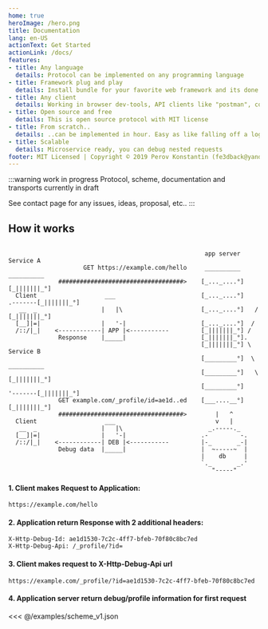 ```yaml
---
home: true
heroImage: /hero.png
title: Documentation
lang: en-US
actionText: Get Started
actionLink: /docs/
features:
- title: Any language
  details: Protocol can be implemented on any programming language
- title: Framework plug and play
  details: Install bundle for your favorite web framework and its done
- title: Any client
  details: Working in browser dev-tools, API clients like "postman", console utils like curl, etc..
- title: Open source and free
  details: This is open source protocol with MIT license
- title: From scratch..
  details: ..can be implemented in hour. Easy as like falling off a log
- title: Scalable
  details: Microservice ready, you can debug nested requests
footer: MIT Licensed | Copyright © 2019 Perov Konstantin (fe3dback@yandex.ru)
---
```


:::warning work in progress
Protocol, scheme, documentation and transports currently in draft

See contact page for any issues, ideas, proposal, etc..
:::

## How it works

```text

                                                       app server              Service A
                     GET https://example.com/hello     __________              __________ 
              ###################################>    [_..._....°]            [_|||||||_°]
  Client                   ___                        [_..._....°]    .-------[_|||||||_°]
   __  _                  |   |\                      [_..._....°]   /        [_|||||||_°]
  [__]|=|                 |   '-|                     [_..._....°]  /
  /::/|_|    <------------| APP |<-----------         [_|||||||_°] /
              Response    |_____|                     [_|||||||_°].
                                                      [_|||||||_°] \           Service B
                                                      [_________°]  \          __________ 
                                                      [_________°]   \        [_|||||||_°]
                                                      [_________°]    '-------[_|||||||_°]
              GET example.com/_profile/id=ae1d..ed    [___....__°]            [_|||||||_°]
              ###################################>        |   ^
  Client                   ___                            v   |
   __  _                  |   |\                        _.-----._  
  [__]|=|                 |   '-|                     .-         -.
  /::/|_|    <------------| DEB |<-----------         |-_       _-|
              Debug data  |_____|                     |  ~-----~  |
                                                      |    db     |
                                                      `._       _.'
                                                         "-----"   

```

#### 1. Client makes Request to Application:

```
https://example.com/hello
```

#### 2. Application return Response with 2 additional headers:

```
X-Http-Debug-Id: ae1d1530-7c2c-4ff7-bfeb-70f80c8bc7ed
X-Http-Debug-Api: /_profile/?id=
```

#### 3. Client makes request to X-Http-Debug-Api url

```
https://example.com/_profile/?id=ae1d1530-7c2c-4ff7-bfeb-70f80c8bc7ed
```

#### 4. Application server return debug/profile information for first request

<<< @/examples/scheme_v1.json

<primary-link target="/docs/scheme/" title="View scheme"/>
